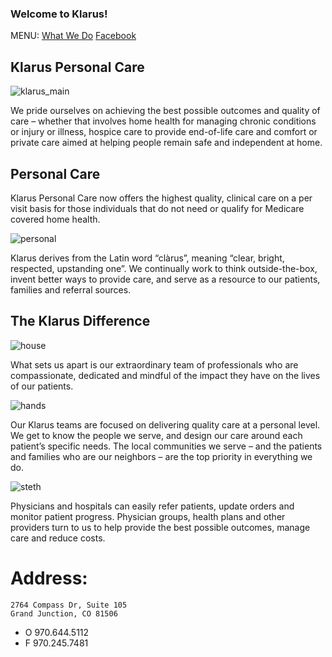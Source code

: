 ### Welcome to Klarus!
MENU: [What We Do](https://klaruspersonalcare.com/personal-care/) [Facebook](https://www.facebook.com/KlarusPersonalCare/)
## Klarus Personal Care
![klarus_main](https://user-images.githubusercontent.com/77752302/147010289-8d9537cb-0c15-4ddf-aa6e-c84f660e1dbe.png)

We pride ourselves on achieving the best possible outcomes and quality of care – whether that involves home health for managing chronic conditions or injury or illness, hospice care to provide end-of-life care and comfort or private care aimed at helping people remain safe and independent at home.

## Personal Care

Klarus Personal Care now offers the highest quality, clinical care on a per visit basis for those individuals that do not need or qualify for Medicare covered home health.

![personal](https://user-images.githubusercontent.com/77752302/147010724-965b5b86-8c0c-4f84-8996-051137be4a45.jpg)

Klarus derives from the Latin word “clàrus”, meaning “clear, bright, respected, upstanding one”. We continually work to think outside-the-box, invent better ways to provide care, and serve as a resource to our patients, families and referral sources.

## The Klarus Difference

![house](https://user-images.githubusercontent.com/77752302/147011052-84bf7cb0-3341-4f91-a2b2-cb97d777897c.png)

What sets us apart is our extraordinary team of professionals who are compassionate, dedicated and mindful of the impact they have on the lives of our patients.

![hands](https://user-images.githubusercontent.com/77752302/147011075-dfca1cc4-b6e4-4d36-8e73-27c3d083eeaf.png)

Our Klarus teams are focused on delivering quality care at a personal level. We get to know the people we serve, and design our care around each patient’s specific needs. The local communities we serve – and the patients and families who are our neighbors – are the top priority in everything we do.

![steth](https://user-images.githubusercontent.com/77752302/147011096-07fbd6e2-7e7a-4178-ae4f-3e9e0596a668.png)

Physicians and hospitals can easily refer patients, update orders and monitor patient progress. Physician groups, health plans and other providers turn to us to help provide the best possible outcomes, manage care and reduce costs.

# Address:
```
2764 Compass Dr, Suite 105
Grand Junction, CO 81506
```
- O 970.644.5112
- F 970.245.7481
